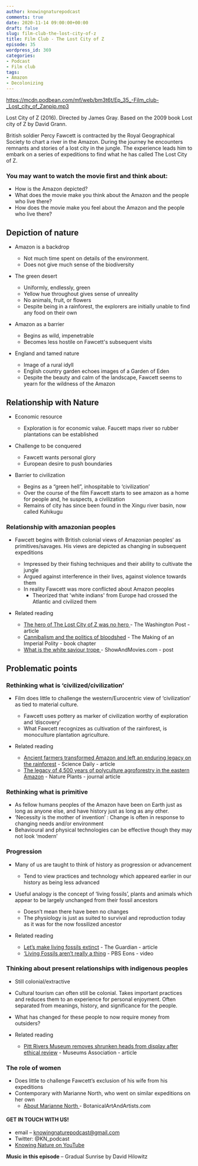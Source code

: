 ```yaml
---
author: knowingnaturepodcast
comments: true
date: 2020-11-14 09:00:00+00:00
draft: false
slug: film-club-the-lost-city-of-z
title: Film Club - The Lost City of Z
episode: 35
wordpress_id: 369
categories:
- Podcast
- Film club
tags:
- Amazon
- Decolonizing
---
```


https://mcdn.podbean.com/mf/web/bm3t6t/Ep_35_-Film_club-_Lost_city_of_Zanpip.mp3

Lost City of Z (2016). Directed by James Gray. Based on the 2009 book Lost
city of Z by David Grann.

British soldier Percy Fawcett is contracted by the Royal Geographical Society
to chart a river in the Amazon. During the journey he encounters remnants and
stories of a lost city in the jungle. The experience leads him to embark on a
series of expeditions to find what he has called The Lost City of Z.

### You may want to watch the movie first and think about:

  * How is the Amazon depicted?
  * What does the movie make you think about the Amazon and the people who live there?
  * How does the movie make you feel about the Amazon and the people who live there?

## Depiction of nature

  * Amazon is a backdrop
    * Not much time spent on details of the environment.
    * Does not give much sense of the biodiversity

  * The green desert
    * Uniformly, endlessly, green
    * Yellow hue throughout gives sense of unreality
    * No animals, fruit, or flowers
    * Despite being in a rainforest, the explorers are initially unable to find any food on their own

  * Amazon as a barrier 
    * Begins as wild, impenetrable
    * Becomes less hostile on Fawcett's subsequent visits

  * England and tamed nature
    * Image of a rural idyll
    * English country garden echoes images of a Garden of Eden
    * Despite the beauty and calm of the landscape, Fawcett seems to yearn for the wildness of the Amazon

## Relationship with Nature

  * Economic resource
    * Exploration is for economic value. Faucett maps river so rubber plantations can be established

  * Challenge to be conquered
    * Fawcett wants personal glory
    * European desire to push boundaries

  * Barrier to civilization
    * Begins as a “green hell”, inhospitable to ‘civilization’
    * Over the course of the film Fawcett starts to see amazon as a home for people and, he suspects, a civilization
    * Remains of city has since been found in the Xingu river basin, now called Kuhikugu

### Relationship with amazonian peoples

  * Fawcett begins with British colonial views of Amazonian peoples’ as primitives/savages. His views are depicted as changing in subsequent expeditions
    * Impressed by their fishing techniques and their ability to cultivate the jungle
    * Argued against interference in their lives, against violence towards them
    * In reality Fawcett was more conflicted about Amazon peoples
      * Theorized that 'white indians' from Europe had crossed the Atlantic and civilized them

  * Related reading
    * [The hero of The Lost City of Z was no hero ](https://www.washingtonpost.com/posteverything/wp/2017/04/12/the-hero-of-the-lost-city-of-z-was-no-hero/)\- The Washington Post - article
    * [Cannibalism and the politics of bloodshed](https://www.cambridge.org/core/books/making-of-an-imperial-polity/cannibalism-and-the-politics-of-bloodshed/D4D05AE81BBADD074FBCDC09504605D3/core-reader) \- The Making of an Imperial Polity - book chapter
    * [What is the white saviour trope ](https://shadowandmovies.com/what-is-the-white-savior-trope-green-book/)\- ShowAndMovies.com - post

## Problematic points

### Rethinking what is ‘civilized/civilization’

  * Film does little to challenge the western/Eurocentric view of ‘civilization’ as tied to material culture.
    * Fawcett uses pottery as marker of civilization worthy of exploration and ‘discovery’
    * What Fawcett recognizes as cultivation of the rainforest, is monoculture plantation agriculture.

  * Related reading
    * [Ancient farmers transformed Amazon and left an enduring legacy on the rainforest](https://www.sciencedaily.com/releases/2018/07/180723142845.htm) \- Science Daily - article
    * [The legacy of 4,500 years of polyculture agroforestry in the eastern Amazon](https://www.nature.com/articles/s41477-018-0205-y) \- Nature Plants - journal article

### Rethinking what is primitive

  * As fellow humans peoples of the Amazon have been on Earth just as long as anyone else, and have history just as long as any other.
  * ‘Necessity is the mother of invention’ : Change is often in response to changing needs and/or environment
  * Behavioural and physical technologies can be effective though they may not look ‘modern’

### Progression

  * Many of us are taught to think of history as progression or advancement
    * Tend to view practices and technology which appeared earlier in our history as being less advanced
  * Useful analogy is the concept of ‘living fossils’, plants and animals which appear to be largely unchanged from their fossil ancestors
    * Doesn’t mean there have been no changes
    * The physiology is just as suited to survival and reproduction today as it was for the now fossilized ancestor 

  * Related reading
    * [Let’s make living fossils extinct](https://www.theguardian.com/science/2016/jul/06/why-its-time-to-make-living-fossils-extinct) \- The Guardian - article
    * [‘Living Fossils aren’t really a thing](https://youtu.be/mPvZj2KcjAY) \- PBS Eons - video

### Thinking about present relationships with indigenous peoples

  * Still colonial/extractive
  * Cultural tourism can often still be colonial. Takes important practices and reduces them to an experience for personal enjoyment. Often separated from meanings, history, and significance for the people.
  * What has changed for these people to now require money from outsiders?

  * Related reading
    * [Pitt Rivers Museum removes shrunken heads from display after ethical review](https://www.museumsassociation.org/museums-journal/news/2020/09/pitt-rivers-museum-removes-shrunken-heads-from-display-after-ethical-review/) \- Museums Association - article

### The role of women

  * Does little to challenge Fawcett’s exclusion of his wife from his expeditions
  * Contemporary with Marianne North, who went on similar expeditions on her own
    * [About Marianne North ](https://www.botanicalartandartists.com/about-marianne-north.html)\- BotanicalArtAndArtists.com 

#### **GET IN TOUCH WITH US!**

  * email – knowingnaturepodcast@gmail.com
  * Twitter: @KN_podcast
  * [Knowing Nature on YouTube](https://www.youtube.com/channel/UChczdsDfBKOfdSL4TBIUGXA)

**Music in this episode** – Gradual Sunrise by David Hilowitz

